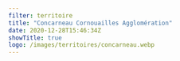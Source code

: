 ```yaml
---
filter: territoire
title: "Concarneau Cornouailles Agglomération"
date: 2020-12-28T15:46:34Z
showTitle: true
logo: /images/territoires/concarneau.webp
---
```

